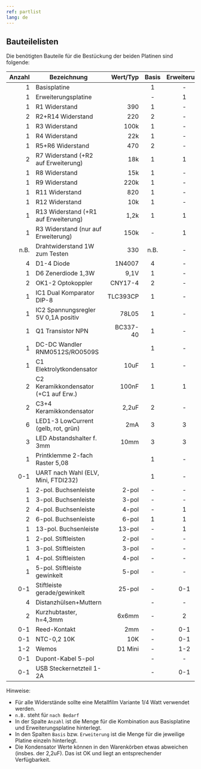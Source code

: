 ```yaml
---
ref: partlist
lang: de
---
```

## Bauteilelisten

Die benötigten Bauteile für die Bestückung der beiden Platinen sind folgende:

| Anzahl | Bezeichnung                          | Wert/Typ | Basis | Erweiterung |
|-------:|--------------------------------------|---------:|:-----:|:-----------:|
|      1 | Basisplatine                         |          |     1 |           - |
|      1 | Erweiterungsplatine                  |          |     - |           1 |
|      1 | R1 Widerstand                        |      390 |     1 |           - |
|      2 | R2+R14 Widerstand                    |      220 |     2 |           - |
|      1 | R3 Widerstand                        |     100k |     1 |           - |
|      1 | R4 Widerstand                        |      22k |     1 |           - |
|      1 | R5+R6 Widerstand                     |      470 |     2 |           - |
|      2 | R7 Widerstand (+R2 auf Erweiterung)  |      18k |     1 |           1 |
|      1 | R8 Widerstand                        |      15k |     1 |           - |
|      1 | R9 Widerstand                        |     220k |     1 |           - |
|      1 | R11 Widerstand                       |      820 |     1 |           - |
|      1 | R12 Widerstand                       |      10k |     1 |           - |
|      1 | R13 Widerstand (+R1 auf Erweiterung) |     1,2k |     1 |           1 |
|      1 | R3 Widerstand (nur auf Erweiterung)  |     150k |     - |           1 |
|   n.B. | Drahtwiderstand 1W zum Testen        |      330 |  n.B. |           - |
|      4 | D1-4 Diode                           |   1N4007 |     4 |           - |
|      1 | D6 Zenerdiode 1,3W                   |     9,1V |     1 |           - |
|      2 | OK1-2 Optokoppler                    |  CNY17-4 |     2 |           - |
|      1 | IC1 Dual Komparator DIP-8            | TLC393CP |     1 |           - |
|      1 | IC2 Spannungsregler 5V 0,1A positiv  |    78L05 |     1 |           - |
|      1 | Q1 Transistor NPN                    | BC337-40 |     1 |           - |
|      1 | DC-DC Wandler RNM0512S/RO0509S       |          |     1 |           - |
|      1 | C1 Elektrolytkondensator             |     10uF |     1 |           - |
|      2 | C2 Keramikkondensator (+C1 auf Erw.) |    100nF |     1 |           1 |
|      2 | C3+4 Keramikkondensator              |    2,2uF |     2 |           - |
|      6 | LED1-3 LowCurrent (gelb, rot, grün)  |      2mA |     3 |           3 |
|      3 | LED Abstandshalter f. 3mm            |     10mm |     3 |           3 |
|      1 | Printklemme 2-fach Raster 5,08       |          |     1 |           - |
|    0-1 | UART nach Wahl (ELV, Mini, FTDI232)  |          |     1 |           - |
|      1 | 2-pol. Buchsenleiste                 |    2-pol |     - |           - |
|      1 | 3-pol. Buchsenleiste                 |    3-pol |     - |           - |
|      2 | 4-pol. Buchsenleiste                 |    4-pol |     - |           1 |
|      2 | 6-pol. Buchsenleiste                 |    6-pol |     1 |           1 |
|      1 | 13-pol. Buchsenleiste                |   13-pol |     - |           1 |
|      1 | 2-pol. Stiftleisten                  |    2-pol |     - |           - |
|      1 | 3-pol. Stiftleisten                  |    3-pol |     - |           - |
|      1 | 4-pol. Stiftleisten                  |    4-pol |     - |           - |
|      1 | 5-pol. Stiftleiste gewinkelt         |    5-pol |     - |           - |
|    0-1 | Stiftleiste gerade/gewinkelt         |   25-pol |     - |         0-1 |
|      4 | Distanzhülsen+Muttern                |          |     - |           - |
|      2 | Kurzhubtaster, h=4,3mm               |    6x6mm |     - |           2 |
|    0-1 | Reed-Kontakt                         |      2mm |     - |         0-1 |
|    0-1 | NTC-0,2 10K                          |      10K |     - |         0-1 |
|    1-2 | Wemos                                |  D1 Mini |     - |         1-2 |
|    0-1 | Dupont-Kabel 5-pol                   |          |     - |           - |
|    0-1 | USB Steckernetzteil 1-2A             |          |     - |         0-1 |

Hinweise:
* Für alle Widerstände sollte eine Metallfilm Variante 1/4 Watt verwendet werden.
* `n.B.` steht für `nach Bedarf`
* In der Spalte `Anzahl` ist die Menge für die Kombination aus Basisplatine und Erweiterungsplatine hinterlegt.
* In den Spalten `Basis` bzw. `Erweiterung` ist die Menge für die jeweilige Platine einzeln hinterlegt.
* Die Kondensator Werte können in den Warenkörben etwas abweichen (insbes. der 2,2uF). Das ist OK und liegt an entsprechender Verfügbarkeit.
